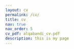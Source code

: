 ```yaml
---
layout: cv
permalink: /cv/
title: cv
nav: true
nav_order: 5
cv_pdf: alqabandi_cv.pdf
description: this is my page
---
```


